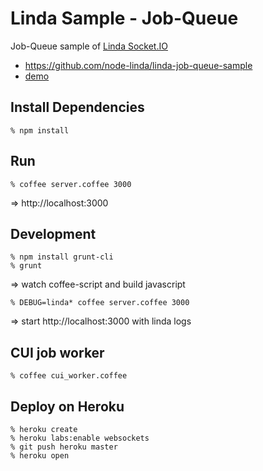 Linda Sample - Job-Queue
========================
Job-Queue sample of [Linda Socket.IO](https://github.com/node-linda/linda-socket.io)

- https://github.com/node-linda/linda-job-queue-sample
- [demo](http://linda-job-queue-sample.herokuapp.com)

## Install Dependencies

    % npm install


## Run

    % coffee server.coffee 3000

=> http://localhost:3000


## Development

    % npm install grunt-cli
    % grunt

=> watch coffee-script and build javascript


    % DEBUG=linda* coffee server.coffee 3000

=> start http://localhost:3000 with linda logs

## CUI job worker

    % coffee cui_worker.coffee


## Deploy on Heroku

    % heroku create
    % heroku labs:enable websockets
    % git push heroku master
    % heroku open
